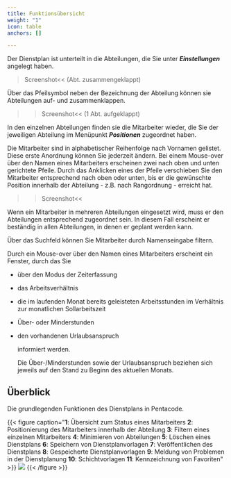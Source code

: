```yaml
---
title: Funktionsübersicht
weight: "1"
icon: table
anchors: []

---
```

Der Dienstplan ist unterteilt in die Abteilungen, die Sie unter **_Einstellungen_** angelegt haben.

> Screenshot<< (Abt. zusammengeklappt)

Über das Pfeilsymbol neben der Bezeichnung der Abteilung können sie Abteilungen auf- und zusammenklappen.

> > Screenshot<< (1 Abt. aufgeklappt)

In den einzelnen Abteilungen finden sie die Mitarbeiter wieder, die Sie der jeweiligen Abteilung im Menüpunkt **_Positionen_** zugeordnet haben.

Die Mitarbeiter sind in alphabetischer Reihenfolge nach Vornamen gelistet. Diese erste Anordnung können Sie jederzeit ändern. Bei einem Mouse-over über den Namen eines Mitarbeiters erscheinen zwei nach oben und unten gerichtete Pfeile. Durch das Anklicken eines der Pfeile verschieben Sie den Mitarbeiter entsprechend nach oben oder unten, bis er die gewünschte Position innerhalb der Abteilung - z.B. nach Rangordnung - erreicht hat.

> > Screenshot<<

Wenn ein Mitarbeiter in mehreren Abteilungen eingesetzt wird, muss er den Abteilungen entsprechend zugeordnet sein. In diesem Fall erscheint er beständig in allen Abteilungen, in denen er geplant werden kann.

Über das Suchfeld können Sie Mitarbeiter durch Namenseingabe filtern.

Durch ein Mouse-over über den Namen eines Mitarbeiters erscheint ein Fenster, durch das Sie

* über den Modus der Zeiterfassung
* das Arbeitsverhältnis
* die im laufenden Monat bereits geleisteten Arbeitsstunden im Verhältnis zur monatlichen Sollarbeitszeit
* Über- oder Minderstunden
* den vorhandenen Urlaubsanspruch

  informiert werden.

  Die Über-/Minderstunden sowie der Urlaubsanspruch beziehen sich jeweils auf den Stand zu Beginn des aktuellen Monats.

## Überblick

Die grundlegenden Funktionen des Dienstplans in Pentacode.

{{< figure caption="**1**: Übersicht zum Status eines Mitarbeiters **2**: Positionierung des Mitarbeiters innerhalb der Abteilung **3**: Filtern eines einzelnen Mitarbeiters **4**: Minimieren von Abteilungen **5**: Löschen eines Dienstplans **6**: Speichern von Dienstplanvorlagen **7**: Veröffentlichen des Dienstplans **8**: Gespeicherte Dienstplanvorlagen **9**: Meldung von Problemen in der Dienstplanung **10**: Schichtvorlagen **11**: Kennzeichnung von Favoriten" >}}
![](https://d33v4339jhl8k0.cloudfront.net/docs/assets/5dd29b3f04286364bc91dcd3/images/5df10ecf04286364bc92be34/file-G8UFCdTlVQ.png)
{{< /figure >}}